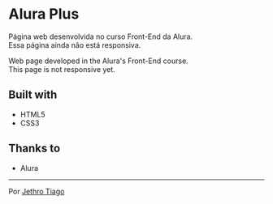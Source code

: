 # Alura Plus

Página web desenvolvida no curso Front-End da Alura.<br>
Essa página ainda não está responsiva.<br>

Web page developed in the Alura's Front-End course.<br>
This page is not responsive yet.

## Built with

* HTML5
* CSS3

## Thanks to

* Alura

---
Por [Jethro Tiago](https://github.com/JethroTiago)
